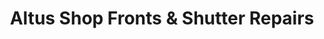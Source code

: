 ---
title: "Altus Shop Fronts & Shutter Repairs"
url: /hayes/altus-shop-fronts-and-shutter-repairs/
shop: doors
---
